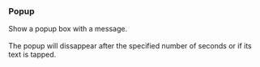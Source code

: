 ### Popup

Show a popup box with a message.\
\
The popup will dissappear after the specified number of seconds or if
its text is tapped.
